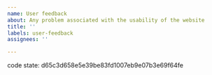 ```yaml
---
name: User feedback
about: Any problem associated with the usability of the website 
title: ''
labels: user-feedback
assignees: ''

---
```

<!-- please leave this in so we know which version your comment is about -->
code state: d65c3d658e5e39be83fd1007eb9e07b3e69f64fe

